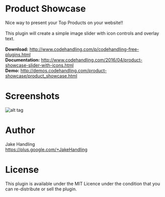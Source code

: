 Product Showcase
=====

Nice way to present your Top Products on your website!!
<br>
<br>
This plugin will create a simple image slider with icon controls and overlay text.
<br>
<br>
<b>Download:</b> http://www.codehandling.com/p/codehandling-free-plugins.html
<br>
<b>Documentation:</b> http://www.codehandling.com/2016/04/product-showcase-slider-with-icons.html
<br>
<b>Demo:</b> http://demos.codehandling.com/product-showcase/product_showcase.html
<br>

Screenshots
========

![alt tag](https://2.bp.blogspot.com/-pG1coQPTK8M/V4NgevAfyrI/AAAAAAAACBs/I-sUuxGyQeE6TwuPwq88oexwwh5nb7YnQCLcB/s800/ps.png)


Author
======
Jake Handling<br>
https://plus.google.com/+JakeHandling

License
=======
This plugin is available under the MIT Licence under the condition that you can re-distribute or sell the plugin.

